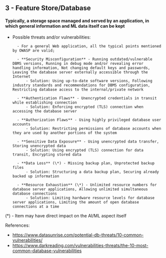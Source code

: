 ## 3 - Feature Store/Database
#### Typically, a storage space managed and served by an application, in which general information and ML data itself can be kept

- Possible threats and/or vulnerabilities:

		- For a general Web application, all the typical points mentioned by OWASP are valid;

		- **Security Misconfiguration** - Running outdated/vulnerable DBMS versions, Running in debug mode and/or revealing error handling information, Not changing default keys and passwords, Leaving the database server externally accessible through the Internet
			- Solution: Using up-to-date software versions, Following industry standards and recommendations for DBMS configuration, Restricting database access to the internal/private network

		- **Authentication Flaws** - Unencrypted credentials in transit while establishing connection
			- Solution: Enforcing encrypted (TLS) connection when accessing the database server

		- **Authorization Flaws** - Using highly privileged database user accounts
			- Solution: Restricting permissions of database accounts when they are used by another portions of the system
			
		- **Sensitive Data Exposure** - Using unencrypted data transfer, Storing unencrypted data
			- Solution: Using encrypted (TLS) connection for data transit, Encrypting stored data
			
		- **Data Loss** (\*) - Missing backup plan, Unprotected backup files
			- Solution: Structuring a data backup plan, Securing already backed up information

		- **Resource Exhaustion** (\*) - Unlimited resource numbers for database server applications, Allowing unlimited simultaneous database connections
			- Solution: Limiting hardware resource levels for database server applications, Limiting the amount of open database connections at a time

(\*) - Item may have direct impact on the AI/ML aspect itself

References:

- https://www.datasunrise.com/potential-db-threats/10-common-vulnerabilities/
- https://www.darkreading.com/vulnerabilities-threats/the-10-most-common-database-vulnerabilities
